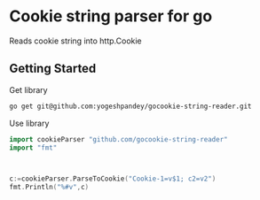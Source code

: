 # Cookie string parser for go

Reads cookie string into http.Cookie 

## Getting Started

Get library
```bash
go get git@github.com:yogeshpandey/gocookie-string-reader.git
```

Use library

```go
import cookieParser "github.com/gocookie-string-reader"
import "fmt"



c:=cookieParser.ParseToCookie("Cookie-1=v$1; c2=v2")
fmt.Println("%#v",c)

```